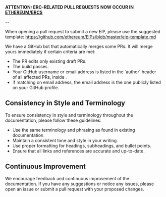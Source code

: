 **ATTENTION: ERC-RELATED PULL REQUESTS NOW OCCUR IN [ETHEREUM/ERCS](https://github.com/ethereum/ercs)**

--

When opening a pull request to submit a new EIP, please use the suggested template: https://github.com/ethereum/EIPs/blob/master/eip-template.md

We have a GitHub bot that automatically merges some PRs. It will merge yours immediately if certain criteria are met:

 - The PR edits only existing draft PRs.
 - The build passes.
 - Your GitHub username or email address is listed in the 'author' header of all affected PRs, inside <triangular brackets>.
 - If matching on email address, the email address is the one publicly listed on your GitHub profile.

## Consistency in Style and Terminology

To ensure consistency in style and terminology throughout the documentation, please follow these guidelines:

* Use the same terminology and phrasing as found in existing documentation.
* Maintain a consistent tone and style in your writing.
* Use proper formatting for headings, subheadings, and bullet points.
* Ensure that all links and references are accurate and up-to-date.

## Continuous Improvement

We encourage feedback and continuous improvement of the documentation. If you have any suggestions or notice any issues, please open an issue or submit a pull request with your proposed changes.

